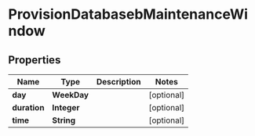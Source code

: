 

# ProvisionDatabasebMaintenanceWindow


## Properties

Name | Type | Description | Notes
------------ | ------------- | ------------- | -------------
**day** | **WeekDay** |  |  [optional]
**duration** | **Integer** |  |  [optional]
**time** | **String** |  |  [optional]



